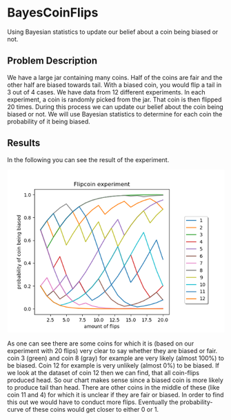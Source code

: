 # BayesCoinFlips
Using Bayesian statistics to update our belief about a coin being biased or not.

## Problem Description
We have a large jar containing many coins. Half of the coins are fair and the other half are biased towards tail. 
With a biased coin, you would flip a tail in 3 out of 4 cases. We have data from 12 different experiments. In each experiment, a coin is randomly picked from the jar. That coin is then flipped 20 times. During this process we can update our belief about the coin being biased or not. We will use Bayesian statistics to determine for each coin the probability of it being biased.

## Results

In the following you can see the result of the experiment.

![alt text](https://github.com/githubprgrammer/BayesCoinFlips/blob/master/Results.png)

As one can see there are some coins for which it is (based on our experiment with 20 flips) very clear to say whether they are biased or fair. coin 3 (green) and coin 8 (gray) for example are very likely (almost 100%) to be biased. Coin 12 for example is very unlikely (almost 0%) to be biased. If we look at the dataset of coin 12 then we can find, that all coin-flips produced head. So our chart makes sense since a biased coin is more likely to produce tail than head. There are other coins in the middle of these (like coin 11 and 4) for which it is unclear if they are fair or biased. In order to find this out we would have to conduct more
flips. Eventually the probability-curve of these coins would get closer to either 0 or 1.
